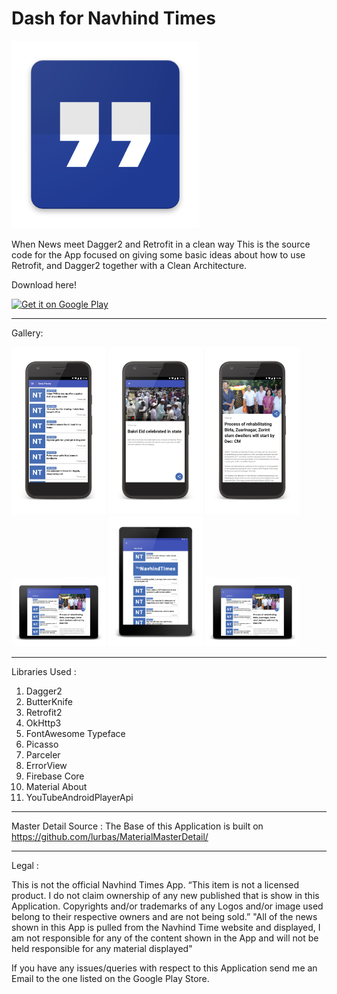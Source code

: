 # Dash for Navhind Times
<img  width="300" height="300" src="https://github.com/AldrichMascarenhas/Dash-for-Navhind-Times/blob/master/images/web_hi_res_512.png?raw=true">   


When News meet Dagger2 and Retrofit in a clean way
This is the source code for the App focused on giving some basic ideas about how to use Retrofit, and Dagger2 together with a Clean Architecture.

Download here!

<a href='https://play.google.com/store/apps/details?id=com.dashfornavhindtimes&pcampaignid=MKT-Other-global-all-co-prtnr-py-PartBadge-Mar2515-1'><img alt='Get it on Google Play' lign="left" width="400" height="150" src='https://play.google.com/intl/en_us/badges/images/generic/en_badge_web_generic.png'/></a>

***
Gallery:

<img src="https://github.com/AldrichMascarenhas/Dash-for-Navhind-Times/blob/master/images/phone1.png?raw=true" width="30%"></img> <img src="https://github.com/AldrichMascarenhas/Dash-for-Navhind-Times/blob/master/images/phone2.png?raw=true" width="30%"></img> <img src="https://github.com/AldrichMascarenhas/Dash-for-Navhind-Times/blob/master/images/phone3.png?raw=true" width="30%"></img> <img src="https://github.com/AldrichMascarenhas/Dash-for-Navhind-Times/blob/master/images/tablet1.png?raw=true" width="30%"></img> <img src="https://github.com/AldrichMascarenhas/Dash-for-Navhind-Times/blob/master/images/tablet2.png?raw=true" width="30%"></img> <img src="https://github.com/AldrichMascarenhas/Dash-for-Navhind-Times/blob/master/images/tablet3.png?raw=true" width="30%"></img> 
        
        
***
Libraries Used : 
1. Dagger2
2. ButterKnife
3. Retrofit2
4. OkHttp3
5. FontAwesome Typeface
6. Picasso
7. Parceler
8. ErrorView
9. Firebase Core
10. Material About
11. YouTubeAndroidPlayerApi

***
Master Detail Source :
The Base of this Application is built on https://github.com/lurbas/MaterialMasterDetail/

***
Legal : 

This is not the official Navhind Times App.
“This item is not a licensed product. I do not claim ownership of any new published that is show in this Application. Copyrights and/or trademarks of any Logos and/or image used belong to their respective owners and are not being sold.”
"All of the news shown in this App is pulled from the Navhind Time website and displayed, I am not responsible for any of the content shown in the App and will not be held responsible for any material displayed"

If you have any issues/queries with respect to this Application send me an Email to the one listed on the Google Play Store.
